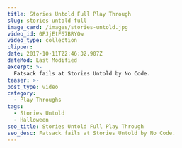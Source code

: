 ```yaml
---
title: Stories Untold Full Play Through
slug: stories-untold-full
image_card: /images/stories-untold.jpg
video_id: 0PJjEtF67BRYOw
video_type: collection
clipper:
date: 2017-10-11T22:46:32.907Z
dateMod: Last Modified
excerpt: >-
  Fatsack fails at Stories Untold by No Code.
teaser: >-
post_type: video
category:
  - Play Throughs
tags:
  - Stories Untold
  - Halloween
seo_title: Stories Untold Full Play Through
seo_desc: Fatsack fails at Stories Untold by No Code.
---
```


